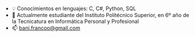 - 💡 Conocimientos en lenguajes: C, C#, Python, SQL
- 🌱 Actualmente estudiante del Instituto Politécnico Superior, en 6º año de la Tecnicatura en Informática Personal y Profesional 
- 📫 bani.francoo@gmail.com

<!---
franbani/franbani is a ✨ special ✨ repository because its `README.md` (this file) appears on your GitHub profile.
You can click the Preview link to take a look at your changes.
--->
